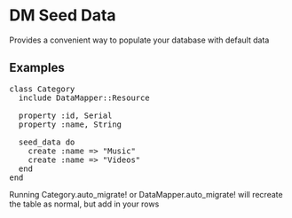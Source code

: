 DM Seed Data
============

Provides a convenient way to populate your database with default data

Examples
--------

<pre>
class Category
  include DataMapper::Resource

  property :id, Serial
  property :name, String

  seed_data do
    create :name => "Music"
    create :name => "Videos"
  end
end
</pre>


Running Category.auto_migrate! or DataMapper.auto_migrate! will recreate the table as normal, but add in your rows
  
